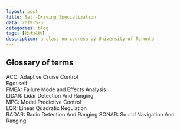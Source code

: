 ```yaml
---
layout: post
title: Self-Driving Specialization
data: 2019-5-5
categories: blog
tags: [技术总结]
description: a class on couresa by University of Toronto
---
```


## Glossary of terms

ACC: Adaptive Cruise Control  
Ego: self  
FMEA: Failure Mode and Effects Analysis  
LIDAR: Lidar Detection And Ranging  
MPC: Model Predictive Control  
LQR: Linear Quadratic Regulation  
RADAR: Radio Detection And Ranging 
SONAR: Sound Navigation And Ranging  
